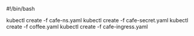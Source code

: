 #!/bin/bash

kubectl create -f cafe-ns.yaml
kubectl create -f cafe-secret.yaml
kubectl create -f coffee.yaml
kubectl create -f cafe-ingress.yaml